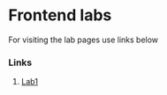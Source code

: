 # Frontend labs

For visiting the lab pages use links below

### Links

1. [Lab1](https://minezeri.github.io/frontend_labs/Lab1)